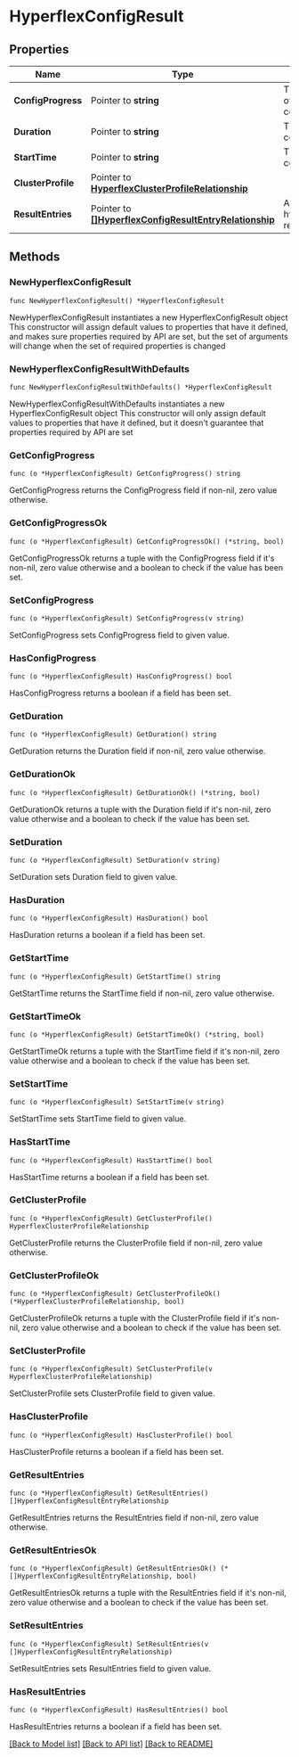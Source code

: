 # HyperflexConfigResult

## Properties

Name | Type | Description | Notes
------------ | ------------- | ------------- | -------------
**ConfigProgress** | Pointer to **string** | The progress percentage of the running configuration or workflow. | [optional] 
**Duration** | Pointer to **string** | The duration of the running configuration or workflow. | [optional] 
**StartTime** | Pointer to **string** | The start time of the configuration or workflow. | [optional] 
**ClusterProfile** | Pointer to [**HyperflexClusterProfileRelationship**](hyperflex.ClusterProfile.Relationship.md) |  | [optional] 
**ResultEntries** | Pointer to [**[]HyperflexConfigResultEntryRelationship**](hyperflex.ConfigResultEntry.Relationship.md) | An array of relationships to hyperflexConfigResultEntry resources. | [optional] 

## Methods

### NewHyperflexConfigResult

`func NewHyperflexConfigResult() *HyperflexConfigResult`

NewHyperflexConfigResult instantiates a new HyperflexConfigResult object
This constructor will assign default values to properties that have it defined,
and makes sure properties required by API are set, but the set of arguments
will change when the set of required properties is changed

### NewHyperflexConfigResultWithDefaults

`func NewHyperflexConfigResultWithDefaults() *HyperflexConfigResult`

NewHyperflexConfigResultWithDefaults instantiates a new HyperflexConfigResult object
This constructor will only assign default values to properties that have it defined,
but it doesn't guarantee that properties required by API are set

### GetConfigProgress

`func (o *HyperflexConfigResult) GetConfigProgress() string`

GetConfigProgress returns the ConfigProgress field if non-nil, zero value otherwise.

### GetConfigProgressOk

`func (o *HyperflexConfigResult) GetConfigProgressOk() (*string, bool)`

GetConfigProgressOk returns a tuple with the ConfigProgress field if it's non-nil, zero value otherwise
and a boolean to check if the value has been set.

### SetConfigProgress

`func (o *HyperflexConfigResult) SetConfigProgress(v string)`

SetConfigProgress sets ConfigProgress field to given value.

### HasConfigProgress

`func (o *HyperflexConfigResult) HasConfigProgress() bool`

HasConfigProgress returns a boolean if a field has been set.

### GetDuration

`func (o *HyperflexConfigResult) GetDuration() string`

GetDuration returns the Duration field if non-nil, zero value otherwise.

### GetDurationOk

`func (o *HyperflexConfigResult) GetDurationOk() (*string, bool)`

GetDurationOk returns a tuple with the Duration field if it's non-nil, zero value otherwise
and a boolean to check if the value has been set.

### SetDuration

`func (o *HyperflexConfigResult) SetDuration(v string)`

SetDuration sets Duration field to given value.

### HasDuration

`func (o *HyperflexConfigResult) HasDuration() bool`

HasDuration returns a boolean if a field has been set.

### GetStartTime

`func (o *HyperflexConfigResult) GetStartTime() string`

GetStartTime returns the StartTime field if non-nil, zero value otherwise.

### GetStartTimeOk

`func (o *HyperflexConfigResult) GetStartTimeOk() (*string, bool)`

GetStartTimeOk returns a tuple with the StartTime field if it's non-nil, zero value otherwise
and a boolean to check if the value has been set.

### SetStartTime

`func (o *HyperflexConfigResult) SetStartTime(v string)`

SetStartTime sets StartTime field to given value.

### HasStartTime

`func (o *HyperflexConfigResult) HasStartTime() bool`

HasStartTime returns a boolean if a field has been set.

### GetClusterProfile

`func (o *HyperflexConfigResult) GetClusterProfile() HyperflexClusterProfileRelationship`

GetClusterProfile returns the ClusterProfile field if non-nil, zero value otherwise.

### GetClusterProfileOk

`func (o *HyperflexConfigResult) GetClusterProfileOk() (*HyperflexClusterProfileRelationship, bool)`

GetClusterProfileOk returns a tuple with the ClusterProfile field if it's non-nil, zero value otherwise
and a boolean to check if the value has been set.

### SetClusterProfile

`func (o *HyperflexConfigResult) SetClusterProfile(v HyperflexClusterProfileRelationship)`

SetClusterProfile sets ClusterProfile field to given value.

### HasClusterProfile

`func (o *HyperflexConfigResult) HasClusterProfile() bool`

HasClusterProfile returns a boolean if a field has been set.

### GetResultEntries

`func (o *HyperflexConfigResult) GetResultEntries() []HyperflexConfigResultEntryRelationship`

GetResultEntries returns the ResultEntries field if non-nil, zero value otherwise.

### GetResultEntriesOk

`func (o *HyperflexConfigResult) GetResultEntriesOk() (*[]HyperflexConfigResultEntryRelationship, bool)`

GetResultEntriesOk returns a tuple with the ResultEntries field if it's non-nil, zero value otherwise
and a boolean to check if the value has been set.

### SetResultEntries

`func (o *HyperflexConfigResult) SetResultEntries(v []HyperflexConfigResultEntryRelationship)`

SetResultEntries sets ResultEntries field to given value.

### HasResultEntries

`func (o *HyperflexConfigResult) HasResultEntries() bool`

HasResultEntries returns a boolean if a field has been set.


[[Back to Model list]](../README.md#documentation-for-models) [[Back to API list]](../README.md#documentation-for-api-endpoints) [[Back to README]](../README.md)


